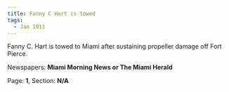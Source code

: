 ```yaml
---  
title: Fanny C Hart is towed  
tags:  
  - Jan 1911  
---  
```

  
Fanny C. Hart is towed to Miami after sustaining propeller damage off Fort Pierce.  
  
Newspapers: **Miami Morning News or The Miami Herald**  
  
Page: **1**, Section: **N/A** 
